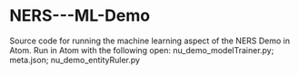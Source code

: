 # NERS---ML-Demo
Source code for running the machine learning aspect of the NERS Demo in Atom.
Run in Atom with the following open: nu_demo_modelTrainer.py; meta.json; nu_demo_entityRuler.py


